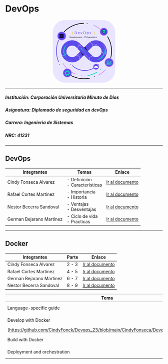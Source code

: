 
# DevOps

<p align="center"> 
    <img 
        src="./assets/svg/ImageHeader.svg" 
        alt="DevOps_img" 
        width="200" 
        height="200"
        style="border-radius: 40px"
    >
</p>

- - - 

##### *Institución*: Corporación Universitaria Minuto de Dios
##### *Asignatura*: Diplomado de seguridad en devOps
##### *Carrera*: Ingenieria de Sistemas
##### *NRC*: 41231

- - -


## DevOps

|           Integrantes         |               Temas               |                            Enlace                          |
| ----------------------------- | --------------------------------- | ---------------------------------------------------------- |
| Cindy Fonseca Alvarez         | - Definición<br>- Caracteristicas | [Ir al documento](https://github.com/CindyFonck/Devops_23/blob/main/CindyFonseca/cindy.md) |
| Rafael Cortes Martinez        | - Importancia<br>- Historia       | [Ir al documento](https://github.com/CindyFonck/Devops_23/blob/main/RafaelCortes/Rafael.md) |
| Nestor Becerra Sandoval       | - Ventajas<br>- Desventajas       | [Ir al documento](https://github.com/CindyFonck/Devops_23/blob/main/NestorBecerra/Nestor.md) |
| German Bejarano Martinez      | - Ciclo de vida<br>- Practicas    | [Ir al documento](https://github.com/CindyFonck/Devops_23/blob/main/GermanBejarano/GermanBejarano.md) |

- - -
## Docker


|           Integrantes         |               Parte               |                            Enlace                          |
| ----------------------------- | --------------------------------- | ---------------------------------------------------------- |
| Cindy Fonseca Alvarez         | 2 - 3 | [Ir al documento](https://github.com/CindyFonck/Devops_23/blob/main/CindyFonseca/Docker.md) |
| Rafael Cortes Martinez        | 4 - 5 | [Ir al documento](https://github.com/CindyFonck/Devops_23/blob/main/RafaelCortes/Docker4-5.md) |
| German Bejarano Martinez      | 6 - 7 | [Ir al documento](https://github.com/CindyFonck/Devops_23/blob/main/GermanBejarano/Docker.md) |
| Nestor Becerra Sandoval       | 8 - 9 | [Ir al documento](https://github.com/CindyFonck/Devops_23/blob/main/NestorBecerra/docker.md) |


|           Tema                |                             Enlace                         |
| ----------------------------- | ---------------------------------------------------------- |
| Language-specific guide       | [Ir al documento](https://github.com/CindyFonck/Devops_23/blob/main/GermanBejarano/Docker_Language.md) |
| Develop with Docker           | [Ir al documento]
(https://github.com/CindyFonck/Devops_23/blob/main/CindyFonseca/Develop_with_Docker.md) |
| Build with Docker             | [Ir al documento](https://github.com/CindyFonck/Devops_23/blob/main/RafaelCortes/Construirdocker.md) |
| Deployment and orchestration  | [Ir al documento](https://github.com/CindyFonck/Devops_23/blob/main/NestorBecerra/docker.md) |
